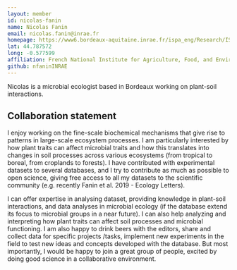 ```yaml
---
layout: member
id: nicolas-fanin
name: Nicolas Fanin
email: nicolas.fanin@inrae.fr
homepage: https://www6.bordeaux-aquitaine.inrae.fr/ispa_eng/Research/ISPA-teams/BIONUT-Group/BIONUT-Group/FANIN-Nicolas
lat: 44.787572
long: -0.577599
affiliation: French National Institute for Agriculture, Food, and Environment (INRAE), Department of Forest, Grassland and Freshwater Ecology, Interaction Plant-Soil-Atmosphere lab
github: nfaninINRAE
---
```


Nicolas is a microbial ecologist based in Bordeaux working on plant-soil interactions. 

## Collaboration statement
I enjoy working on the fine-scale biochemical mechanisms that give rise to patterns in large-scale ecosystem processes. I am particularly interested by how plant traits can affect microbial traits and how this translates into changes in soil processes across various ecosystems (from tropical to boreal, from croplands to forests). I have contributed with experimental datasets to several databases, and I try to contribute as much as possible to open science, giving free access to all my datasets to the scientific community (e.g. recently Fanin et al. 2019 - Ecology Letters).

I can offer expertise in analysing dataset, providing knowledge in plant-soil interactions, and data analyses in microbial ecology (if the database extend its focus to microbial groups in a near future). I can also help analyzing and interpreting how plant traits can affect soil processes and microbial functioning. I am also happy to drink beers with the editors, share and collect data for specific projects /tasks, implement new experiments in the field to test new ideas and concepts developed with the database. But most importantly, I would be happy to join a great group of people, excited by doing good science in a collaborative environment. 
